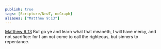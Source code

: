 ```yaml
---
publish: true
tags: [Scripture/NewT, noGraph]
aliases: ["Matthew 9:13"]
---
```

[Matthew 9:13](https://churchofjesuschrist.org/study/scriptures/nt/matt/9?lang=eng&id=p13#p13) But go ye and learn what that meaneth, I will have mercy, and not sacrifice: for I am not come to call the righteous, but sinners to repentance.
